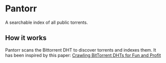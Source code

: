 # Pantorr

A searchable index of all public torrents.

## How it works

Pantorr scans the Bittorrent DHT to discover torrents and indexes them.
It has been inspired by this paper: [Crawling BitTorrent DHTs for Fun and Profit](https://jhalderm.com/pub/papers/dht-woot10.pdf)
